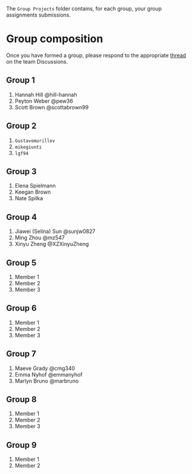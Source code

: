 
The `Group Projects` folder contains, for each group, your group assignments submissions.

# Group composition

Once you have formed a group, please respond to the appropriate [thread](https://github.com/orgs/gui2de/teams/ppol768-spring23/discussions/2) on the team Discussions. 

## Group 1
1. Hannah Hill @hill-hannah
1. Peyton Weber @pew36
1. Scott Brown @scottabrown99

## Group 2
1. `Gustavomurillov`
1. `mikegiunti`
1. `lgf94`

## Group 3
1. Elena Spielmann
1. Keegan Brown
1. Nate Spilka

## Group 4
1. Jiawei (Selina) Sun @sunjw0827
2. Ming Zhou @mz547
3. Xinyu Zheng @XZXinyuZheng

## Group 5
1. Member 1
1. Member 2
1. Member 3

## Group 6
1. Member 1
1. Member 2
1. Member 3

## Group 7
1. Maeve Grady @cmg340
2. Emma Nyhof @emmanyhof
3. Marlyn Bruno @marbruno

## Group 8
1. Member 1
1. Member 2
1. Member 3

## Group 9
1. Member 1
1. Member 2
